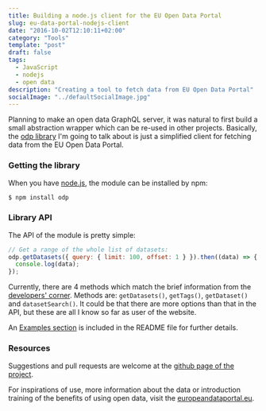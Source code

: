 ```yaml
---
title: Building a node.js client for the EU Open Data Portal
slug: eu-data-portal-nodejs-client
date: "2016-10-02T12:10:11+02:00"
category: "Tools"
template: "post"
draft: false
tags:
  - JavaScript
  - nodejs
  - open data
description: "Creating a tool to fetch data from EU Open Data Portal"
socialImage: "../defaultSocialImage.jpg"
---
```


Planning to make an open data GraphQL server, it was natural to first build a small abstraction wrapper which can be re-used in other projects. Basically, the [odp library][1] I'm going to talk about is just a simplified client for fetching data from the EU Open Data Portal.

### Getting the library

When you have [node.js][2], the module can be installed by npm:

```bash
$ npm install odp
```

### Library API

The API of the module is pretty simple:

```js
// Get a range of the whole list of datasets:
odp.getDatasets({ query: { limit: 100, offset: 1 } }).then((data) => {
  console.log(data);
});
```

Currently, there are 4 methods which match the brief information from the [developers' corner][3]. Methods are: `getDatasets()`, `getTags()`, `getDataset()` and `datasetSearch()`. It could be that there are more options than that in the API, but these are all I know so far as user of the website.

An [Examples section][4] is included in the README file for further details.

### Resources

Suggestions and pull requests are welcome at the [github page of the project][5].

For inspirations of use, more information about the data or introduction training of the benefits of using open data, visit the [europeandataportal.eu][6].

[1]: https://www.npmjs.com/package/odp
[2]: https://nodejs.org/en/
[3]: https://data.europa.eu/euodp/en/developerscorner
[4]: https://github.com/kalinchernev/odp/blob/master/README.md#examples
[5]: https://github.com/kalinchernev/odp
[6]: https://www.europeandataportal.eu/
